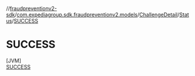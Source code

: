 //[fraudpreventionv2-sdk](../../../../../index.md)/[com.expediagroup.sdk.fraudpreventionv2.models](../../../index.md)/[ChallengeDetail](../../index.md)/[Status](../index.md)/[SUCCESS](index.md)

# SUCCESS

[JVM]\
[SUCCESS](index.md)
